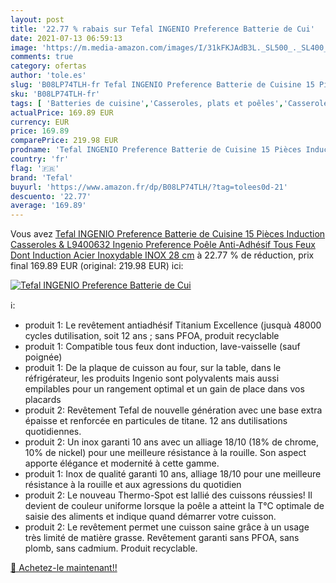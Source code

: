 ```yaml
---
layout: post
title: '22.77 % rabais sur Tefal INGENIO Preference Batterie de Cui'
date: 2021-07-13 06:59:13
image: 'https://m.media-amazon.com/images/I/31kFKJAdB3L._SL500_._SL400_.jpg'
comments: true
category: ofertas
author: 'tole.es'
slug: 'B08LP74TLH-fr Tefal INGENIO Preference Batterie de Cuisine 15 Pièces...'
sku: 'B08LP74TLH-fr'
tags: [ 'Batteries de cuisine','Casseroles, plats et poêles','Casseroles, poêles et faitouts','Cuisine et Maison','Poêles à frire','Sets de poêles et casseroles','tefal', ]
actualPrice: 169.89 EUR
currency: EUR
price: 169.89
comparePrice: 219.98 EUR
prodname: 'Tefal INGENIO Preference Batterie de Cuisine 15 Pièces Induction Casseroles & L9400632 Ingenio Preference Poêle Anti-Adhésif Tous Feux Dont Induction  Acier Inoxydable  INOX  28 cm'
country: 'fr'
flag: '🇫🇷'
brand: 'Tefal'
buyurl: 'https://www.amazon.fr/dp/B08LP74TLH/?tag=tolees0d-21'
descuento: '22.77'
average: '169.89'
---
```


Vous avez [Tefal INGENIO Preference Batterie de Cuisine 15 Pièces Induction Casseroles & L9400632 Ingenio Preference Poêle Anti-Adhésif Tous Feux Dont Induction  Acier Inoxydable  INOX  28 cm](https://www.amazon.fr/dp/B08LP74TLH/?tag=tolees0d-21)  à  22.77 % de réduction, prix final  169.89 EUR (original: 219.98 EUR) ici:

[![Tefal INGENIO Preference Batterie de Cui](https://m.media-amazon.com/images/I/31kFKJAdB3L._SL500_._SL400_.jpg)](https://www.amazon.fr/dp/B08LP74TLH/?tag=tolees0d-21)

ℹ️:

- produit 1: Le revêtement antiadhésif Titanium Excellence (jusquà 48000 cycles dutilisation, soit 12 ans ; sans PFOA, produit recyclable
- produit 1: Compatible tous feux dont induction, lave-vaisselle (sauf poignée)
- produit 1: De la plaque de cuisson au four, sur la table, dans le réfrigérateur, les produits Ingenio sont polyvalents mais aussi empilables pour un rangement optimal et un gain de place dans vos placards
- produit 2: Revêtement Tefal de nouvelle génération avec une base extra épaisse et renforcée en particules de titane. 12 ans dutilisations quotidiennes.
- produit 2: Un inox garanti 10 ans avec un alliage 18/10 (18% de chrome, 10% de nickel) pour une meilleure résistance à la rouille. Son aspect apporte élégance et modernité à cette gamme.
- produit 1: Inox de qualité garanti 10 ans, alliage 18/10 pour une meilleure résistance à la rouille et aux agressions du quotidien
- produit 2: Le nouveau Thermo-Spot est lallié des cuissons réussies! Il devient de couleur uniforme lorsque la poêle a atteint la T°C optimale de saisie des aliments et indique quand démarrer votre cuisson.
- produit 2: Le revêtement permet une cuisson saine grâce à un usage très limité de matière grasse. Revêtement garanti sans PFOA, sans plomb, sans cadmium. Produit recyclable.

[🛒 Achetez-le maintenant!!](https://www.amazon.fr/dp/B08LP74TLH/?tag=tolees0d-21)
